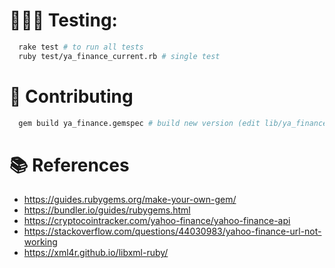 
# 👩🏻‍🔬 Testing:

```sh
  rake test # to run all tests
  ruby test/ya_finance_current.rb # single test
```

# 📝 Contributing

```sh
  gem build ya_finance.gemspec # build new version (edit lib/ya_finance.rb VERSION)
```

# 📚 References

- https://guides.rubygems.org/make-your-own-gem/
- https://bundler.io/guides/rubygems.html
- https://cryptocointracker.com/yahoo-finance/yahoo-finance-api
- https://stackoverflow.com/questions/44030983/yahoo-finance-url-not-working
- https://xml4r.github.io/libxml-ruby/
